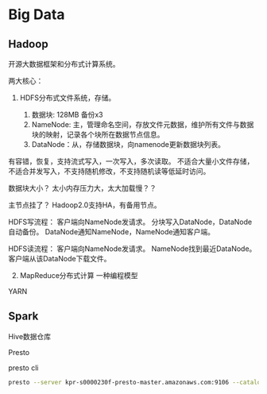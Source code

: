 # Big Data

## Hadoop
开源大数据框架和分布式计算系统。

两大核心：

1. HDFS分布式文件系统，存储。
	
	1. 数据块: 128MB 备份x3
	2. NameNode: 主，管理命名空间，存放文件元数据，维护所有文件与数据块的映射，记录各个块所在数据节点信息。
	3. DataNode：从，存储数据块，向namenode更新数据块列表。

有容错，恢复，支持流式写入，一次写入，多次读取。
不适合大量小文件存储，不适合并发写入，不支持随机修改，不支持随机读等低延时访问。

数据块大小？
太小内存压力大，太大加载慢？？

主节点挂了？
Hadoop2.0支持HA，有备用节点。
	
HDFS写流程：
	客户端向NameNode发请求。
	分块写入DataNode，DataNode自动备份。
	DataNode通知NameNode，NameNode通知客户端。
	
HDFS读流程：
	客户端向NameNode发请求。
	NameNode找到最近DataNode。
	客户端从该DataNode下载文件。

2. MapReduce分布式计算
一种编程模型

YARN





## Spark


Hive数据仓库

Presto

presto cli
```bash
presto --server kpr-s0000230f-presto-master.amazonaws.com:9106 --catalog fw --schema ax_fact --http-proxy x.x.x.x:portn
```
